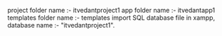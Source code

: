 project folder name :- itvedantproject1
app folder name :- itvedantapp1
templates folder name :- templates
import SQL database file in xampp, database name :- "itvedantproject1".
